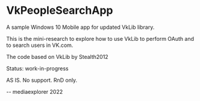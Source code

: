 # VkPeopleSearchApp
A sample Windows 10 Mobile app for updated VkLib library. 

This is the mini-research to explore how to use VkLib to perform OAuth and to search users in VK.com.

The code based on VkLib by Stealth2012

Status:
work-in-progress

AS IS. No support. RnD only.

-- mediaexplorer 2022


